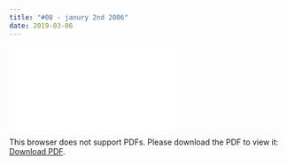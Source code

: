 ```yaml
---
title: "#08 - janury 2nd 2006"
date: 2019-03-06
---
```


<object data="/episode08.pdf" type="application/pdf" width="700px" height="700px">
    <embed src="/episode08.pdf">
        <p>This browser does not support PDFs. Please download the PDF to view it: <a href="/episode08.pdf">Download PDF</a>.</p>
    </embed>
</object>
